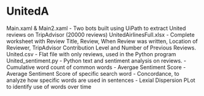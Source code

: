 # UnitedA
Main.xaml & Main2.xaml - Two bots built using UiPath to extract United reviews on TripAdvisor (20000 reviews)
UnitedAirlinesFull.xlsx - Complete worksheet with Review Title, Review, When Review was written, Location of Reviewer, TripAdvisor Contribution Level and Number of Previous Reviews. 
United.csv - Flat file with only reviews, used in the Python program 
United_sentiment.py - Python text and sentiment analysis on reviews. 
                                                            - Cumulative word count of common words 
                                                            - Avergae Sentiment Score 
                                                            - Average Sentiment Score of specific search word 
                                                            - Concordance, to analyze how specific words are used in sentences 
                                                            - Lexial Dispersion PLot to identify use of words over time 
